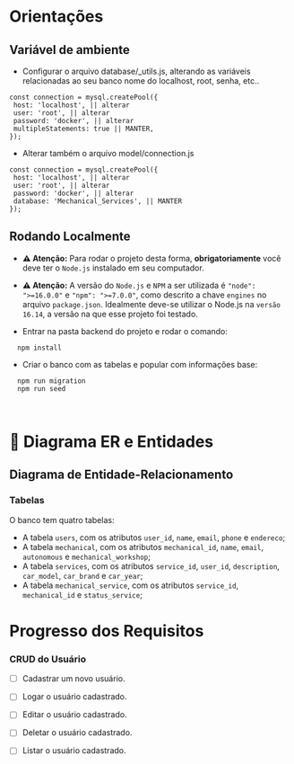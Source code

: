 # Orientações

  ## <strong>Variável de ambiente</strong>

   - Configurar o arquivo database/_utils.js, alterando as variáveis relacionadas ao seu banco nome do localhost, root, senha, etc..

   ```
   const connection = mysql.createPool({
    host: 'localhost', || alterar
    user: 'root', || alterar
    password: 'docker', || alterar
    multipleStatements: true || MANTER,
   });
   ```
  - Alterar também o arquivo model/connection.js

  ```
  const connection = mysql.createPool({
   host: 'localhost', || alterar
   user: 'root', || alterar
   password: 'docker', || alterar
   database: 'Mechanical_Services', || MANTER
  });
  ```

  ## <strong>Rodando Localmente</strong>

  - **:warning: Atenção:** Para rodar o projeto desta forma, **obrigatoriamente** você deve ter o `Node.js` instalado em seu computador.
  - **:warning: Atenção:** A versão do `Node.js` e `NPM` a ser utilizada é `"node": ">=16.0.0"` e `"npm": ">=7.0.0"`, como descrito a chave `engines` no arquivo `package.json`. Idealmente deve-se utilizar o Node.js na `versão 16.14`, a versão na que esse projeto foi testado.

  - Entrar na pasta backend do projeto e rodar o comando:
  ```
    npm install
  ```
  - Criar o banco com as tabelas e popular com informações base:

  ```
    npm run migration
    npm run seed
  ```

  <br/>

# 🎲 Diagrama ER e Entidades

  ## Diagrama de Entidade-Relacionamento

  ### Tabelas

  O banco tem quatro tabelas: 
  - A tabela `users`, com os atributos `user_id`, `name`, `email`, `phone` e `endereco`;
  - A tabela `mechanical`, com os atributos `mechanical_id`, `name`, `email`, `autonomous` e `mechanical_workshop`;
  - A tabela `services`, com os atributos `service_id`, `user_id`, `description`, `car_model`,  `car_brand` e `car_year`;
  - A tabela `mechanical_service`, com os atributos `service_id`, `mechanical_id` e `status_service`;

# Progresso dos Requisitos

### <strong>CRUD do Usuário</strong>

- [ ] Cadastrar um novo usuário.
- [ ] Logar o usuário cadastrado.
- [ ] Editar o usuário cadastrado.
- [ ] Deletar o usuário cadastrado.
- [ ] Listar o usuário cadastrado.


